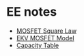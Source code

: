 # EE notes

* [MOSFET Square Law](https://mschweikardt.github.io/ee-notes/mosfet-square-law.pdf)
* [EKV MOSFET Model](https://mschweikardt.github.io/ee-notes/ekv.pdf)
* [Capacity Table](https://mschweikardt.github.io/ee-notes/captab.pdf)